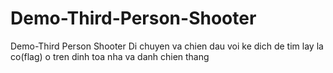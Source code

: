 # Demo-Third-Person-Shooter
Demo-Third Person Shooter
Di chuyen va chien dau voi ke dich de tim lay la co(flag) o tren dinh toa nha va danh chien thang
